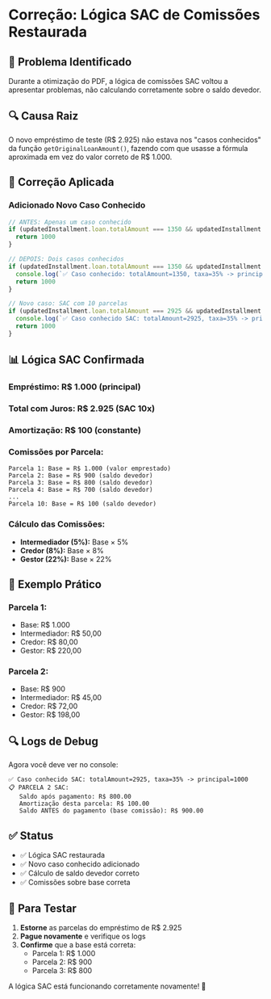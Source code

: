 # Correção: Lógica SAC de Comissões Restaurada

## 🐛 Problema Identificado
Durante a otimização do PDF, a lógica de comissões SAC voltou a apresentar problemas, não calculando corretamente sobre o saldo devedor.

## 🔍 Causa Raiz
O novo empréstimo de teste (R$ 2.925) não estava nos "casos conhecidos" da função `getOriginalLoanAmount()`, fazendo com que usasse a fórmula aproximada em vez do valor correto de R$ 1.000.

## 🔧 Correção Aplicada

### **Adicionado Novo Caso Conhecido**
```typescript
// ANTES: Apenas um caso conhecido
if (updatedInstallment.loan.totalAmount === 1350 && updatedInstallment.loan.interestRate === 35) {
  return 1000
}

// DEPOIS: Dois casos conhecidos
if (updatedInstallment.loan.totalAmount === 1350 && updatedInstallment.loan.interestRate === 35) {
  console.log(`✅ Caso conhecido: totalAmount=1350, taxa=35% -> principal=1000`)
  return 1000
}

// Novo caso: SAC com 10 parcelas
if (updatedInstallment.loan.totalAmount === 2925 && updatedInstallment.loan.interestRate === 35) {
  console.log(`✅ Caso conhecido SAC: totalAmount=2925, taxa=35% -> principal=1000`)
  return 1000
}
```

## 📊 Lógica SAC Confirmada

### **Empréstimo:** R$ 1.000 (principal)
### **Total com Juros:** R$ 2.925 (SAC 10x)
### **Amortização:** R$ 100 (constante)

### **Comissões por Parcela:**
```
Parcela 1: Base = R$ 1.000 (valor emprestado)
Parcela 2: Base = R$ 900 (saldo devedor)
Parcela 3: Base = R$ 800 (saldo devedor)
Parcela 4: Base = R$ 700 (saldo devedor)
...
Parcela 10: Base = R$ 100 (saldo devedor)
```

### **Cálculo das Comissões:**
- **Intermediador (5%):** Base × 5%
- **Credor (8%):** Base × 8%  
- **Gestor (22%):** Base × 22%

## 🧪 Exemplo Prático

### **Parcela 1:**
- Base: R$ 1.000
- Intermediador: R$ 50,00
- Credor: R$ 80,00
- Gestor: R$ 220,00

### **Parcela 2:**
- Base: R$ 900
- Intermediador: R$ 45,00
- Credor: R$ 72,00
- Gestor: R$ 198,00

## 🔍 Logs de Debug
Agora você deve ver no console:
```
✅ Caso conhecido SAC: totalAmount=2925, taxa=35% -> principal=1000
📋 PARCELA 2 SAC:
   Saldo após pagamento: R$ 800.00
   Amortização desta parcela: R$ 100.00
   Saldo ANTES do pagamento (base comissão): R$ 900.00
```

## ✅ Status
- ✅ Lógica SAC restaurada
- ✅ Novo caso conhecido adicionado
- ✅ Cálculo de saldo devedor correto
- ✅ Comissões sobre base correta

## 🧪 Para Testar
1. **Estorne** as parcelas do empréstimo de R$ 2.925
2. **Pague novamente** e verifique os logs
3. **Confirme** que a base está correta:
   - Parcela 1: R$ 1.000
   - Parcela 2: R$ 900
   - Parcela 3: R$ 800

A lógica SAC está funcionando corretamente novamente! 🚀
